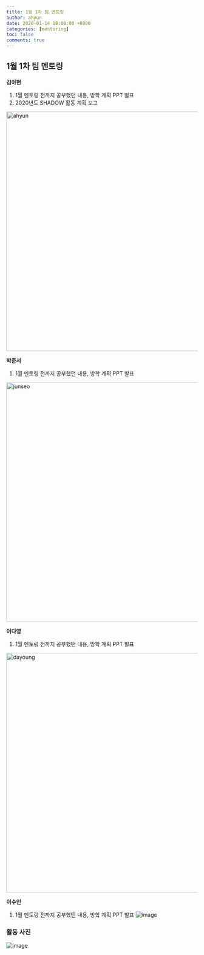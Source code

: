 ```yaml
---
title: 1월 1차 팀 멘토링
author: ahyun
date: 2020-01-14 18:00:00 +0800
categories: [mentoring]
toc: false
comments: true
---
```


## 1월 1차 팀 멘토링

**김아현**
1. 1월 멘토링 전까지 공부했던 내용, 방학 계획 PPT 발표
2. 2020년도 SHADOW 활동 계획 보고
<img width="630" alt="ahyun" src="https://user-images.githubusercontent.com/48669011/100482511-f993a880-313a-11eb-96be-4bb655d5bd2f.png">

**박준서**
1. 1월 멘토링 전까지 공부했던 내용, 방학 계획 PPT 발표
<img width="630" alt="junseo" src="https://user-images.githubusercontent.com/48669011/100482561-2fd12800-313b-11eb-8af7-1f6d284860e1.png">

**이다영**
1. 1월 멘토링 전까지 공부했떤 내용, 방학 계획 PPT 발표
<img width="630" alt="dayoung" src="https://user-images.githubusercontent.com/48669011/100482604-57c08b80-313b-11eb-9c87-8dd980aa6f43.png">

**이수인**
1. 1월 멘토링 전까지 공부했떤 내용, 방학 계획 PPT 발표
![image](https://user-images.githubusercontent.com/48669011/100482748-83437600-313b-11eb-8764-447c8cfdfccc.png)

### 활동 사진
![image](https://user-images.githubusercontent.com/48669011/100483722-3c568000-313d-11eb-8fcb-00753313f5cb.png)